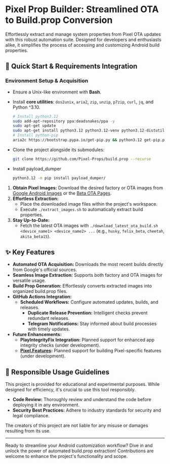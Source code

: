 # Pixel Prop Builder: Streamlined OTA to Build.prop Conversion

Effortlessly extract and manage system properties from Pixel OTA updates with this robust automation suite. Designed for developers and enthusiasts alike, it simplifies the process of accessing and customizing Android build properties.

## 🚀 Quick Start & Requirements Integration

### Environment Setup & Acquisition

- Ensure a Unix-like environment with **Bash**.
- Install **core utilities**: `dos2unix`, `aria2`, `zip`, `unzip`, `p7zip`, `curl`, `jq`, and Python ^3.10.
   ```bash
   # Install python3.12
   sudo add-apt-repository ppa:deadsnakes/ppa -y
   sudo apt-get update
   sudo apt-get install python3.12 python3.12-venv python3.12-distutils
   # Install python-pip
   aria2c https://bootstrap.pypa.io/get-pip.py && python3.12 get-pip.py && rm get-pip.py
   ```

- Clone the project alongside its submodules:
    ```bash
    git clone https://github.com/Pixel-Props/build.prop --recurse
    ```

- Install payload_dumper
    ```bash
    python3.12 -m pip install payload_dumper/
    ```

1. **Obtain Pixel Images:** Download the desired factory or OTA images from [Google Android Images](https://developers.google.com/android/images) or the [Beta OTA Pages](https://developer.android.com/about/versions/15/download-ota).
2. **Effortless Extraction:**
   - Place the downloaded image files within the project's workspace.
   - Execute `./extract_images.sh` to automatically extract build properties.
3. **Stay Up-to-Date:**
   - Fetch the latest OTA images with `./download_latest_ota_build.sh <device_name1> <device_name2> ...` (e.g., `husky`, `felix_beta`, `cheetah`, `akita_beta15`).

## ✨ Key Features

- **Automated OTA Acquisition:**  Downloads the most recent builds directly from Google's official sources.
- **Seamless Image Extraction:**  Supports both factory and OTA images for versatile usage.
- **Build Prop Generation:**  Effortlessly converts extracted images into organized build.prop files.
- **GitHub Actions Integration:**
  - **Scheduled Workflows:**  Configure automated updates, builds, and releases.
    - **Duplicate Release Prevention:**  Intelligent checks prevent redundant releases.
    - **Telegram Notifications:**  Stay informed about build processes with timely updates.
- **Future Enhancements:**
  - **PlayIntegrityFix Integration:**  Planned support for enhanced app integrity checks (under development).
  - **[Pixel.Features](https://github.com/Pixel-Props/pixel.features/):**  Planned support for building Pixel-specific features (under development).

## 📝 Responsible Usage Guidelines

This project is provided for educational and experimental purposes. While designed for efficiency, it's crucial to use this tool responsibly.

- **Code Review:**  Thoroughly review and understand the code before deploying it in any environment.
- **Security Best Practices:**  Adhere to industry standards for security and legal compliance.

The creators of this project are not liable for any misuse or damages resulting from its use.

---

Ready to streamline your Android customization workflow? Dive in and unlock the power of automated build.prop extraction! Contributions are welcome to enhance the project's functionality and scope.
